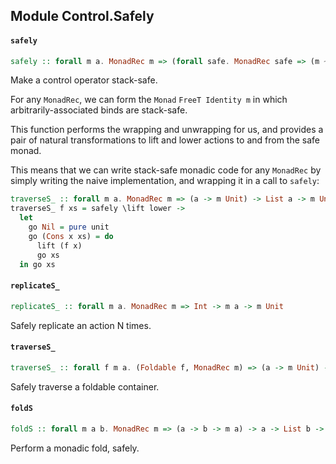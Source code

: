 ## Module Control.Safely

#### `safely`

``` purescript
safely :: forall m a. MonadRec m => (forall safe. MonadRec safe => (m ~> safe) -> (safe ~> m) -> safe a) -> m a
```

Make a control operator stack-safe.

For any `MonadRec`, we can form the `Monad` `FreeT Identity m` in which
arbitrarily-associated binds are stack-safe.

This function performs the wrapping and unwrapping for us, and provides a
pair of natural transformations to lift and lower actions to and from the
safe monad.

This means that we can write stack-safe monadic code for any `MonadRec` by
simply writing the naive implementation, and wrapping it in a call to
`safely`:

```purescript
traverseS_ :: forall m a. MonadRec m => (a -> m Unit) -> List a -> m Unit
traverseS_ f xs = safely \lift lower ->
  let
    go Nil = pure unit
    go (Cons x xs) = do
      lift (f x)
      go xs
  in go xs
```

#### `replicateS_`

``` purescript
replicateS_ :: forall m a. MonadRec m => Int -> m a -> m Unit
```

Safely replicate an action N times.

#### `traverseS_`

``` purescript
traverseS_ :: forall f m a. (Foldable f, MonadRec m) => (a -> m Unit) -> f a -> m Unit
```

Safely traverse a foldable container.

#### `foldS`

``` purescript
foldS :: forall m a b. MonadRec m => (a -> b -> m a) -> a -> List b -> m a
```

Perform a monadic fold, safely.


